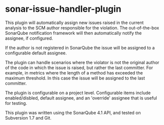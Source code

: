 sonar-issue-handler-plugin
==========================

This plugin will automatically assign new issues raised in the current analysis to the SCM author responsible for the violation.  The out-of-the-box SonarQube notification framework will then automatically notify the assignee, if configured.

If the author is not registered in SonarQube the issue will be assigned to a configurable default assignee.
  
The plugin can handle scenarios where the violator is not the original author of the code in which the issue is raised, but rather the last committer.  For example, in metrics where the length of a method has exceeded the maximum threshold.  In this case the issue will be assigned to the last committer.

The plugin is configurable on a project level.  Configurable items include enabled/disbled, default assignee, and an 'override' assignee that is useful for testing.

This plugin was written using the SonarQube 4.1 API, and tested on Subversion 1.7 and Git.




